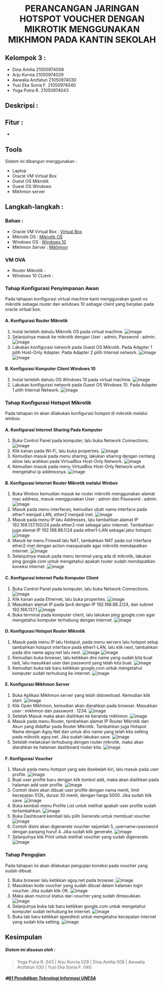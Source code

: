 
<h1 align="center">PERANCANGAN JARINGAN HOTSPOT VOUCHER DENGAN MIKROTIK MENGGUNAKAN MIKHMON PADA KANTIN SEKOLAH</h1>

## Kelompok 3 :
- Dina Amilia		21050974008
- Arju Kurnia		21050974029
- Awwalia Arofatun 	21050974030
- Yusi Eka Sonia F.	21050974040
- Yoga Putra R.		21050974043

## Deskripsi :


## Fitur :
- 

## Tools
Sistem ini dibangun menggunakan : 
- Laptop 
- Oracle VM Virtual Box
- Guest OS Mikrotik
- Guest OS Windows
- Mikhmon server

## Langkah-langkah : 
### Bahan :
   - Oracle VM Virtual Box : [Virtual Box](https://www.virtualbox.org/wiki/Downloads)
   - Mikrotik OS : [Mikrotik OS](https://mikrotik.com/download)
   - Windows OS : [Windows 10](https://www.microsoft.com/en-us/software-download/windows10)
   - Mikhmon Server : [Mikhmon](https://laksa19.github.io/?mikhmon/v3)
### VM OVA
   - Router Mikrotik : []()
   - Windows 10 CLient : []()
     
### Tahap Konfigurasi Penyimpanan Awan
Pada tahapan konfigurasi virtual machine kami menggunakan guest os mikrotik sebagai router dan windows 10 sebagai client yang berjalan pada oracle virtual box.

  #### A. Konfigurasi Router Mikrotik 
   1. Instal terlebih dahulu Mikrotik OS pada virtual machine.
      ![image](image/image1.png)
   2. Selanjutnya masuk ke mikrotik dengan User : admin, Password : admin. 
      ![image](image/image2.png)
   3. Lakukan konfigurasi network pada Guest OS Mikrotik. Pada Adapter 1 pilih Host-Only Adapter. Pada Adapter 2 pilih Internal network.
      ![image](image/image3.png)
      ![image](image/image4.png)
  #### B. Konfigurasi Komputer Client Windows 10 
   1. Instal terlebih dahulu OS Windows 10 pada virtual machine. 
      ![image](image/image5.png)
   2. Lakukan konfigurasi network pada Guest OS Windows 10. Pada Adapter 1 pilih Internal Network.
      ![image](image/image6.png)

### Tahap Konfigurasi Hotspot Mikrotik
Pada tahapan ini akan dilakukan konfigurasi hotspot di mikrotik melalui winbox.

  #### A. Konfigurasi Internet Sharing Pada Komputer 
   1. Buka Control Panel pada komputer, lalu buka Network Connections. 
      ![image](image/image7.png)
   2. Klik kanan pada Wi-Fi, lalu buka properties.
      ![image](image/image8.png)
   3. Kemudian masuk pada menu sharing, lakukan sharing dengan centang allow lalu arahkan pada VirtualBox Host-Only Network.
      ![image](image/image9.png)
   4. Kemudian masuk pada menu VirtualBox Host-Only Network untuk mengetahui ip addressnya.
      ![image](image/image10.png)
  #### B. Konfigurasi Internet Router Mikrotik melalui Winbox
   1. Buka Winbox kemudian masuk ke router mikrotik menggunakan alamat mac address, masuk menggunakan User : admin dan Password : admin.
      ![image](image/image11.png)
   2. Masuk pada menu interfaces, kemudian ubah nama interface pada ether1 menjadi LAN, ether2 menjadi inet.
      ![image](image/image12.png)
   3. Masuk pada menu IP lalu Addresses, lalu tambahkan alamat IP 192.168.137.100/24 pada ether2-inet sebagai jalur internet. Tambahkan juga alamat IP 192.168.88.1/24 pada ether1-LAN sebagai jalur hotspot.
      ![image](image/image13.png)
   4. Masuk ke menu Firewall lalu NAT, tambahkan NAT pada out interface ether2-inet dengan action masquarade agar mikrotik mendapatkan internet.
      ![image](image/image14.png)
   5.  Selanjutnya masuk pada menu terminal yang ada di mikrotik, lakukan ping google.com untuk mengetahui apakah router sudah mendapatkan koneksi internet.
      ![image](image/image15.png)
  #### C. Konfigurasi Internet Pada Komputer Client
   1. Buka Control Panel pada komputer, lalu buka Network Connections. 
      ![image](image/image16.png)
   2. Klik kanan pada Ethernet, lalu buka properties.
      ![image](image/image17.png)
   3. Masukkan alamat IP pada Ipv4 dengan IP 192.168.88.2/24, dan subnet 192.168.137.1
      ![image](image/image18.png)
   4. Buka terminal pada komputer client, lalu lakukan ping google.com agar mengetahui komputer terhubung dengan internet.
      ![image](image/image19.png)
  #### D. Konfigurasi Hotspot Router Mikrotik
   1. Masuk pada menu IP lalu Hotspot, pada menu servers lalu hotspot setup tambahkan hotspot interface pada ether1-LAN, lalu klik next, tambahkan pada dns name agoy.net lalu next.
      ![image](image/image20.png)
      ![image](image/image21.png)
   2. Kemudian buka browser, lalu ketikkan dns name yang sudah kita buat tadi, lalu masukkan user dan password yang telah kita buat.
      ![image](image/image22.png)
   3. Kemudian buka tab baru ketikkan google.com untuk mengetahui komputer sudah terhubung ke internet.
      ![image](image/image23.png)
  #### E. Konfigurasi Mikhmon Server 
   1. Buka Aplikasi Mikhmon server yang telah didownload. Kemudian klik start.
      ![image](image/image24.png)
   2. Klik Open Mikhmon, kemudian akan diarahkan pada browser. Masukkan user : mikhmon dan password : 1234.
      ![image](image/image25.png)
   3. Setelah Masuk maka akan dialihkan ke beranda mikhmon.
      ![image](image/image26.png)
   4. Masuk pada menu Router, tambahkan alamat IP Router Mikrotik dan Akun yang didaftar pada Router Mikrotik. Tambahkan juga Hotspot Name dengan Agoy.Net dan untuk dns name yang telah kita setting pada mikrotik agoy.net. Jika sudah lakukan save.
      ![image](image/image27.png)
   5. Setelah melakukan terhubung dengan router mikrotik, maka akan diarahkan ke halaman dashboard router kita.
      ![image](image/image28.png)
  #### F. Konfigurasi Voucher
   1. Masuk pada menu hotspot yang ada disebelah kiri, lalu masuk pada user profile.
      ![image](image/image29.png)
   2. Buat user profile baru dengan klik tombol add, maka akan dialihkan pada halaman add user profile.
      ![image](image/image30.png)
   3. Contoh disini akan dibuat user profile dengan nama menit, limit kecepatan 512k, durasi 30 menit, dengan harga 5000. Jika sudah klik save.
      ![image](image/image31.png)
   4. Buka kembali menu Profile List untuk melihat apakah user profile sudah tertambahkan.
      ![image](image/image32.png)
   5. Buka Dashboard kembali lalu pilih Generate untuk membuat voucher.
      ![image](image/image33.png)
   6. Contoh disini akan digenerate voucher sejumlah 5, username=password dengan panjang huruf 4. Jika sudah klik generate.
      ![image](image/image34.png)
   7. Selanjutnya klik Print untuk melihat voucher yang sudah digenerate.
      ![image](image/image35.png)

### Tahap Pengujian
Pada tahapan ini akan dilakukan pengujian koneksi pada voucher yang sudah dibuat. 
   1. Buka browser lalu ketikkan agoy.net pada browser.
      ![image](image/image36.png)
   2. Masukkan kode voucher yang sudah dibuat dalam halaman login voucher. Jika sudah klik OK.
      ![image](image/image37.png)
   3. Maka akan muncul status dari voucher yang sudah dimasukkan.
      ![image](image/image38.png)
   4. Selanjutnya buka tab baru ketikkan google.com untuk mengetahui komputer sudah terhubung ke internet. 
      ![image](image/image39.png)
   5. Buka tab baru ketikkan speedtest untuk mengetahui kecepatan internet yang sudah kita setting.
      ![image](image/image40.png)

## Kesimpulan


##### Sistem ini disusun oleh :
 > Yoga Putra R. 043 | 
 > Arju Kurnia 029 |
 > Dina Amilia	008 |
 > Awwalia Arofatun 030 |
 > Yusi Eka Sonia F. 040
##### 🌐[S1 Pendidikan Teknologi Informasi UNESA](https://pendidikan-ti.ft.unesa.ac.id/)


